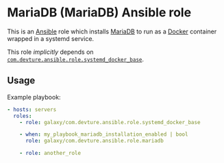 # MariaDB (MariaDB) Ansible role

This is an [Ansible](https://www.ansible.com/) role which installs [MariaDB](https://mariadb.com/) to run as a [Docker](https://www.docker.com/) container wrapped in a systemd service.

This role *implicitly* depends on [`com.devture.ansible.role.systemd_docker_base`](https://github.com/devture/com.devture.ansible.role.systemd_docker_base).

## Usage

Example playbook:

```yaml
- hosts: servers
  roles:
    - role: galaxy/com.devture.ansible.role.systemd_docker_base

    - when: my_playbook_mariadb_installation_enabled | bool
      role: galaxy/com.devture.ansible.role.mariadb

    - role: another_role
```
